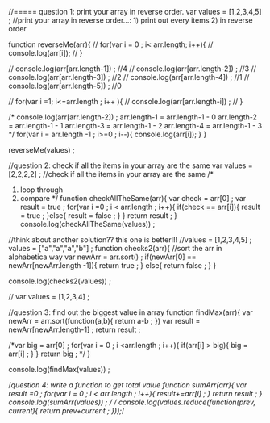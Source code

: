 //===== question 1: print your array in reverse order.
var values = [1,2,3,4,5] ; 
//print your array in reverse order...: 1) print out every items 2) in reverse order

function reverseMe(arr){
//   for(var i = 0 ; i< arr.length; i++){
//     console.log(arr[i]);
//   }
  
//   console.log(arr[arr.length-1]) ; //4
//   console.log(arr[arr.length-2]) ; //3
//   console.log(arr[arr.length-3]) ; //2
//   console.log(arr[arr.length-4]) ; //1
//   console.log(arr[arr.length-5]) ; //0
  
//       for(var i =1; i<=arr.length ; i++ ){
//         console.log(arr[arr.length-i]) ; 
//       }
  
  /*   console.log(arr[arr.length-2]) ; 
    arr.length-1 = arr.length-1 - 0 
    arr.length-2 = arr.length-1 - 1 
    arr.length-3 = arr.length-1 - 2
    arr.length-4 = arr.length-1 - 3 
  */
  for(var i = arr.length -1 ; i>=0 ; i--){
    console.log(arr[i]);
  }
}

reverseMe(values) ; 

//question 2: check if all the items in your array are the same
var values = [2,2,2,2] ; 
//check if all the items in your array are the same
/*
1) loop through 
2) compare 
*/
function checkAllTheSame(arr){
  var check = arr[0] ; 
  var result = true ; 
  for(var i =0 ; i < arr.length ; i++){
    if(check == arr[i]){
      result = true ; 
    }else{
      result = false ; 
    }
  }
  return result ; 
}
console.log(checkAllTheSame(values)) ; 

//think about another solution?? this one is better!!!
//values = [1,2,3,4,5] ; 
values = ["a","a","a","b"] ; 
function checks2(arr){
  //sort the arr in alphabetica way
  var newArr = arr.sort() ; 
  if(newArr[0] == newArr[newArr.length -1]){
    return true ; 
  } else{
    return false ; 
  }
}

console.log(checks2(values)) ; 

// 
var values = [1,2,3,4] ; 

//question 3: find out the biggest value in array
function findMax(arr){
  var newArr = arr.sort(function(a,b){
    return a-b ; 
  })
  var result = newArr[newArr.length-1] ; 
  return result  ; 
  
  /*var big = arr[0] ; 
  for(var i = 0 ; i <arr.length ; i++){
    if(arr[i] > big){
      big = arr[i] ; 
    }
  }
  return big ;  */
}

console.log(findMax(values)) ; 


/*question 4:  write a function to get total value
function sumArr(arr){
  var result =0 ; 
  for(var i = 0 ; i < arr.length ; i++){
    result+=arr[i] ; 
  }
  return result ; 
}
console.log(sumArr(values)) ; 
*/
/*
console.log(values.reduce(function(prev, current){
  return prev+current ; 
}));*/ 